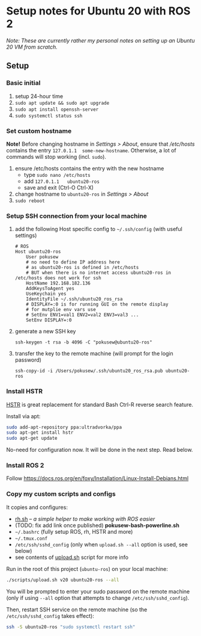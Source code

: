 # Setup notes for Ubuntu 20 with ROS 2

_Note: These are currently rather my personal notes on setting up an Ubuntu 20 VM from scratch._


## Setup


### Basic initial

1. setup 24-hour time
2. `sudo apt update && sudo apt upgrade`
2. `sudo apt install openssh-server`
3. `sudo systemctl status ssh`


### Set custom hostname

**Note!** Before changing hostname in _Settings > About_,
ensure that _/etc/hosts_ contains the entry `127.0.1.1	some-new-hostname`.
Otherwise, a lot of commands will stop working (incl. `sudo`).

1. ensure /etc/hosts contains the entry with the new hostname
   * type ```sudo nano /etc/hosts```
   * add ```127.0.1.1	ubuntu20-ros```
   * save and exit (Ctrl-O Ctrl-X)
2. change hostname to `ubuntu20-ros` in _Settings > About_
3. `sudo reboot`


### Setup SSH connection from your local machine

1. add the following Host specific config to `~/.ssh/config` (with useful settings)
    ```
    # ROS
    Host ubuntu20-ros
        User pokusew
        # no need to define IP address here
        # as ubuntu20-ros is defined in /etc/hosts
        # BUT when there is no internet access ubuntu20-ros in /etc/hosts does not work for ssh
        HostName 192.168.182.136
        AddKeysToAgent yes
        UseKeychain yes
        IdentityFile ~/.ssh/ubuntu20_ros_rsa
        # DISPLAY=:0 is for running GUI on the remote display
        # for mutplie env vars use
        # SetEnv ENV1=val1 ENV2=val2 ENV3=val3 ...
        SetEnv DISPLAY=:0
    ```


2. generate a new SSH key
    ```
    ssh-keygen -t rsa -b 4096 -C "pokusew@ubuntu20-ros"
    ```
3. transfer the key to the remote machine (will prompt for the login password)
    ```
    ssh-copy-id -i /Users/pokusew/.ssh/ubuntu20_ros_rsa.pub ubuntu20-ros
    ```

### Install HSTR

[HSTR](https://github.com/dvorka/hstr) is great replacement for standard Bash Ctrl-R reverse search feature.

Install via apt:
```bash
sudo add-apt-repository ppa:ultradvorka/ppa
sudo apt-get install hstr
sudo apt-get update
```

No-need for configuration now. It will be done in the next step. Read below.


### Install ROS 2

Follow https://docs.ros.org/en/foxy/Installation/Linux-Install-Debians.html


### Copy my custom scripts and configs

It copies and configures:
* [rh.sh](https://github.com/pokusew/rh) – _a simple helper to make working with ROS easier_
* (TODO: fix add link once published) **pokusew-bash-powerline.sh**
* `~/.bashrc` (fully setup ROS, rh, HSTR and more)
* `~/.tmux.conf`
* `/etc/ssh/sshd_config` (only when `upload.sh --all` option is used, see below)
* see contents of [upload.sh](../scripts/upload.sh) script for more info

Run in the root of this project (`ubuntu-ros`) on your local machine:
```bash
./scripts/upload.sh v20 ubuntu20-ros --all
```

You will be prompted to enter your sudo password on the remote machine
(only if using `--all` option that attempts to change `/etc/ssh/sshd_config`).

Then, restart SSH service on the remote machine (so the `/etc/ssh/sshd_config` takes effect):
```bash
ssh -S ubuntu20-ros "sudo systemctl restart ssh"
```
